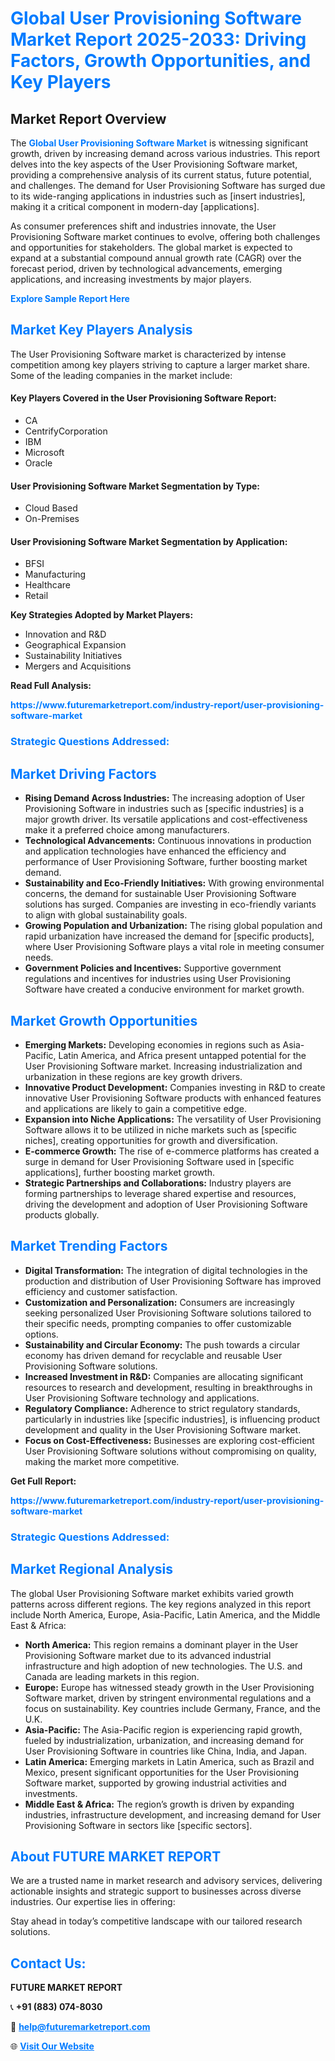 <h1 style="color: #007BFF;">Global User Provisioning Software Market Report 2025-2033: Driving Factors, Growth Opportunities, and Key Players</h1>

<section id="overview">
<h2>Market Report Overview</h2>
<p>The <a href="https://www.futuremarketreport.com/industry-report/user-provisioning-software-market" style="color: #007BFF; text-decoration: none;"><strong>Global User Provisioning Software Market</strong></a> is witnessing significant growth, driven by increasing demand across various industries. This report delves into the key aspects of the User Provisioning Software market, providing a comprehensive analysis of its current status, future potential, and challenges. The demand for User Provisioning Software has surged due to its wide-ranging applications in industries such as [insert industries], making it a critical component in modern-day [applications].</p>
<p>As consumer preferences shift and industries innovate, the User Provisioning Software market continues to evolve, offering both challenges and opportunities for stakeholders. The global market is expected to expand at a substantial compound annual growth rate (CAGR) over the forecast period, driven by technological advancements, emerging applications, and increasing investments by major players.</p>
</section>

<section id="overview">
<p><a href="https://www.futuremarketreport.com/request-sample/reportId=64175" style="color: #007BFF; text-decoration: none;"><strong>Explore Sample Report Here</strong></a></p>
</section>

<section id="key-players">
<h2 style="color: #007BFF;">Market Key Players Analysis</h2>
<p>The User Provisioning Software market is characterized by intense competition among key players striving to capture a larger market share. Some of the leading companies in the market include:</p>
<h4>Key Players Covered in the User Provisioning Software Report:</h4>
<ul><li>CA</li><li>CentrifyCorporation</li><li>IBM</li><li>Microsoft</li><li>Oracle</li></ul>
<h4>User Provisioning Software Market Segmentation by Type:</h4>
<ul><li>Cloud Based</li><li>On-Premises</li></ul>

<h4>User Provisioning Software Market Segmentation by Application:</h4>
<ul><li>BFSI</li><li>Manufacturing</li><li>Healthcare</li><li>Retail</li></ul>
<p><strong>Key Strategies Adopted by Market Players:</strong></p>
<ul>
<li>Innovation and R&D</li>
<li>Geographical Expansion</li>
<li>Sustainability Initiatives</li>
<li>Mergers and Acquisitions</li>
</ul>
</section>

<section>
<p><strong>Read Full Analysis: </strong></p><a href="https://www.futuremarketreport.com/industry-report/user-provisioning-software-market" style="color: #007BFF; text-decoration: none;"><strong>https://www.futuremarketreport.com/industry-report/user-provisioning-software-market</strong></a>
<h3 style="color: #007BFF;">Strategic Questions Addressed:</h3>
</section>

<section id="driving-factors">
<h2 style="color: #007BFF;">Market Driving Factors</h2>
<ul>
<li><strong>Rising Demand Across Industries:</strong> The increasing adoption of User Provisioning Software in industries such as [specific industries] is a major growth driver. Its versatile applications and cost-effectiveness make it a preferred choice among manufacturers.</li>
<li><strong>Technological Advancements:</strong> Continuous innovations in production and application technologies have enhanced the efficiency and performance of User Provisioning Software, further boosting market demand.</li>
<li><strong>Sustainability and Eco-Friendly Initiatives:</strong> With growing environmental concerns, the demand for sustainable User Provisioning Software solutions has surged. Companies are investing in eco-friendly variants to align with global sustainability goals.</li>
<li><strong>Growing Population and Urbanization:</strong> The rising global population and rapid urbanization have increased the demand for [specific products], where User Provisioning Software plays a vital role in meeting consumer needs.</li>
<li><strong>Government Policies and Incentives:</strong> Supportive government regulations and incentives for industries using User Provisioning Software have created a conducive environment for market growth.</li>
</ul>
</section>

<section id="growth-opportunities">
<h2 style="color: #007BFF;">Market Growth Opportunities</h2>
<ul>
<li><strong>Emerging Markets:</strong> Developing economies in regions such as Asia-Pacific, Latin America, and Africa present untapped potential for the User Provisioning Software market. Increasing industrialization and urbanization in these regions are key growth drivers.</li>
<li><strong>Innovative Product Development:</strong> Companies investing in R&D to create innovative User Provisioning Software products with enhanced features and applications are likely to gain a competitive edge.</li>
<li><strong>Expansion into Niche Applications:</strong> The versatility of User Provisioning Software allows it to be utilized in niche markets such as [specific niches], creating opportunities for growth and diversification.</li>
<li><strong>E-commerce Growth:</strong> The rise of e-commerce platforms has created a surge in demand for User Provisioning Software used in [specific applications], further boosting market growth.</li>
<li><strong>Strategic Partnerships and Collaborations:</strong> Industry players are forming partnerships to leverage shared expertise and resources, driving the development and adoption of User Provisioning Software products globally.</li>
</ul>
</section>

<section id="trending-factors">
<h2 style="color: #007BFF;">Market Trending Factors</h2>
<ul>
<li><strong>Digital Transformation:</strong> The integration of digital technologies in the production and distribution of User Provisioning Software has improved efficiency and customer satisfaction.</li>
<li><strong>Customization and Personalization:</strong> Consumers are increasingly seeking personalized User Provisioning Software solutions tailored to their specific needs, prompting companies to offer customizable options.</li>
<li><strong>Sustainability and Circular Economy:</strong> The push towards a circular economy has driven demand for recyclable and reusable User Provisioning Software solutions.</li>
<li><strong>Increased Investment in R&D:</strong> Companies are allocating significant resources to research and development, resulting in breakthroughs in User Provisioning Software technology and applications.</li>
<li><strong>Regulatory Compliance:</strong> Adherence to strict regulatory standards, particularly in industries like [specific industries], is influencing product development and quality in the User Provisioning Software market.</li>
<li><strong>Focus on Cost-Effectiveness:</strong> Businesses are exploring cost-efficient User Provisioning Software solutions without compromising on quality, making the market more competitive.</li>
</ul>
</section>

<section>
<p><strong>Get Full Report: </strong></p><a href="https://www.futuremarketreport.com/industry-report/user-provisioning-software-market" style="color: #007BFF; text-decoration: none;"><strong>https://www.futuremarketreport.com/industry-report/user-provisioning-software-market</strong></a>
<h3 style="color: #007BFF;">Strategic Questions Addressed:</h3>
</section>


<section id="regional-analysis">
<h2 style="color: #007BFF;">Market Regional Analysis</h2>
<p>The global User Provisioning Software market exhibits varied growth patterns across different regions. The key regions analyzed in this report include North America, Europe, Asia-Pacific, Latin America, and the Middle East & Africa:</p>
<ul>
<li><strong>North America:</strong> This region remains a dominant player in the User Provisioning Software market due to its advanced industrial infrastructure and high adoption of new technologies. The U.S. and Canada are leading markets in this region.</li>
<li><strong>Europe:</strong> Europe has witnessed steady growth in the User Provisioning Software market, driven by stringent environmental regulations and a focus on sustainability. Key countries include Germany, France, and the U.K.</li>
<li><strong>Asia-Pacific:</strong> The Asia-Pacific region is experiencing rapid growth, fueled by industrialization, urbanization, and increasing demand for User Provisioning Software in countries like China, India, and Japan.</li>
<li><strong>Latin America:</strong> Emerging markets in Latin America, such as Brazil and Mexico, present significant opportunities for the User Provisioning Software market, supported by growing industrial activities and investments.</li>
<li><strong>Middle East & Africa:</strong> The region’s growth is driven by expanding industries, infrastructure development, and increasing demand for User Provisioning Software in sectors like [specific sectors].</li>
</ul>
</section>

<footer>
<h2 style="color: #007BFF;">About FUTURE MARKET REPORT</h2>
<p>We are a trusted name in market research and advisory services, delivering actionable insights and strategic support to businesses across diverse industries. Our expertise lies in offering:</p>

<p>Stay ahead in today’s competitive landscape with our tailored research solutions.</p>

<h2 style="color: #007BFF;">Contact Us:</h2>
<p><strong>FUTURE MARKET REPORT</strong></p>
<p>📞 <strong>+91 (883) 074-8030</strong></p>
<p>📧 <strong><a href="mailto:help@futuremarketreport.com" style="color: #007BFF;">help@futuremarketreport.com</a></strong></p>
<p>🌐 <strong><a href="https://www.futuremarketreport.com/" style="color: #007BFF;">Visit Our Website</a></strong></p>
</footer>